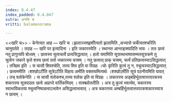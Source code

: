 ```yaml
---
index: 8.4.47
index_padded: 8.4.047
sutra: अनचि च
vritti: balamanorama

---
```

<<खरि च>> - केनेत्यत आह — खरि च ।झलाञ्जश्झशी॑त्यतो झलामिति ,अभ्यासे चर्चे॑त्यतश्चरिति चानुवर्तते । तदाह — खरि पर इत्यादिना । इति जकारस्येति । स्थानत आन्तङ्क्यादिति भावः । ततः छत्वं नतु प्रागुत्यपि बोध्यम् । छत्वस्य चुत्वचर्त्वे प्रत्यसिद्धत्वात् । हलो यमामिति सूत्रस्थभाष्यसम्मतसूत्रक्रमे तु चुत्वेन जकारे कृते शस्य छत्वं ततो जकारस्य चत्र्वम् । नतु छत्वात् प्राक् चत्र्वम्, चर्त्वं प्रतिछत्वस्याऽसिद्धत्वात् । तच्छिव इति । स चासौ शिवश्चेति, तस्य शिव इति वा विग्रहः ।चोः कृ॑रिति कुत्वं तु न, श्चुत्वस्याऽसिद्धत्वात् । छत्वममीति ।शश्छोऽटी॑ति सूत्रेऽटीति विहाय अमीति वक्तव्यमित्यर्थः ।शश्छोऽमी॑ति सूत्रं पठनीयमिति यावत् । तच् श्लोकेनेति । स चासौ श्लोकश्च,तस्य श्लोक इति वा विग्रहः । लकारस्य अड्बहिर्भूतत्वात्तत्परकस्य शकारस्य सूत्रपाठतः छत्वे अप्राप्ते वार्तिकमिदम् । वाक्श्च्योततीति । अत्र तु कुत्वं भवत्येव, चकारस्य स्वाभाविकतया श्चुत्वनिष्पन्नत्वाऽभावेन असिद्धत्वाभावात् । अत्र चकारस्य अम्बर्हिर्भूतत्वात्तत्परकशकारस्यात्र न छत्वम् । 
